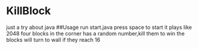 # KillBlock
just a try about java
##Usage
run start.java
press space to start
it plays like 2048
four blocks in the corner has a random number,kill them to win
the blocks will turn to wall if they reach 16

